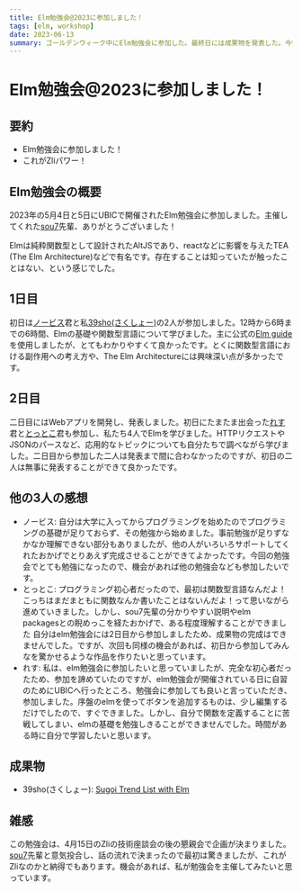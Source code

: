 ```yaml
---
title: Elm勉強会@2023に参加しました！
tags: [elm, workshop]
date: 2023-06-13
summary: ゴールデンウィーク中にElm勉強会に参加した。最終日には成果物を発表した。今後のモチベーションを向上させる、とても有意義な時間となった。
---
```


# Elm勉強会@2023に参加しました！

## 要約
- Elm勉強会に参加しました！
- これがZliパワー！

## Elm勉強会の概要
2023年の5月4日と5日にUBICで開催されたElm勉強会に参加しました。主催してくれた[sou7][sou7___]先輩、ありがとうございました！

Elmは純粋関数型として設計されたAltJSであり、reactなどに影響を与えたTEA (The Elm Architecture)などで有名です。存在することは知っていたが触ったことはない、という感じでした。

## 1日目
初日は[ノービス][A24882645]君と私[39sho(さくしょー)][G_39sho]の2人が参加しました。12時から6時までの6時間、Elmの基礎や関数型言語について学びました。主に公式の[Elm guide](https://guide.elm-lang.jp/)を使用しましたが、とてもわかりやすくて良かったです。とくに関数型言語における副作用への考え方や、The Elm Architectureには興味深い点が多かったです。

## 2日目
二日目にはWebアプリを開発し、発表しました。初日にたまたま出会った[れす][ress_UoA]君と[とっとこ][royql24]君も参加し、私たち4人でElmを学びました。HTTPリクエストやJSONのパースなど、応用的なトピックについても自分たちで調べながら学びました。二日目から参加した二人は発表まで間に合わなかったのですが、初日の二人は無事に発表することができて良かったです。

## 他の3人の感想
- ノービス:
自分は大学に入ってからプログラミングを始めたのでプログラミングの基礎が足りておらず、その勉強から始めました。事前勉強が足りずなかなか理解できない部分もありましたが、他の人がいろいろサポートしてくれたおかげでとりあえず完成させることができてよかったです。今回の勉強会でとても勉強になったので、機会があれば他の勉強会なども参加したいです。
- とっとこ:
プログラミング初心者だったので、最初は関数型言語なんだよ！こっちはまだまともに関数なんか書いたことはないんだよ！って思いながら進めていきました。しかし、sou7先輩の分かりやすい説明やelm　packagesとの睨めっこを経たおかげで、ある程度理解することができました
自分はelm勉強会には2日目から参加しましたため、成果物の完成はできませんでした。ですが、次回も同様の機会があれば、初日から参加してみんなを驚かせるような作品を作りたいと思っています。
- れす:
私は、elm勉強会に参加したいと思っていましたが、完全な初心者だったため、参加を諦めていたのですが、elm勉強会が開催されている日に自習のためにUBICへ行ったところ、勉強会に参加しても良いと言っていただき、参加しました。序盤のelmを使ってボタンを追加するものは、少し編集するだけでしたので、すぐできました。しかし、自分で関数を定義することに苦戦してしまい、elmの基礎を勉強しきることができませんでした。時間がある時に自分で学習したいと思います。

## 成果物
- 39sho(さくしょー): [Sugoi Trend List with Elm](https://github.com/39sho/elm-study-meeting)

## 雑感
この勉強会は、4月15日のZliの技術座談会の後の懇親会で企画が決まりました。[sou7][sou7___]先輩と意気投合し、話の流れで決まったので最初は驚きましたが、これがZliなのかと納得でもあります。機会があれば、私が勉強会を主催してみたいと思っています。

[sou7___]: https://twitter.com/sou7___
[A24882645]: https://twitter.com/A24882645
[G_39sho]: https://twitter.com/G_39sho
[ress_UoA]: https://twitter.com/ress_UoA
[royql24]: https://twitter.com/royql24